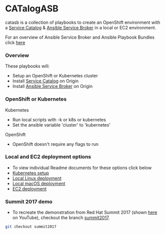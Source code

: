 # CATalogASB

catasb is a collection of playbooks to create an OpenShift environment with a [Service Catalog](https://github.com/kubernetes-incubator/service-catalog) & [Ansible Service Broker](https://github.com/openshift/ansible-service-broker) in a local or EC2 environment.


For an overview of Ansible Service Broker and Ansible Playbook Bundles click [here](https://github.com/openshift/ansible-service-broker/blob/master/docs/introduction.md)

### Overview
These playbooks will:
  * Setup an OpenShift or Kubernetes cluster
  * Install [Service Catalog](https://github.com/kubernetes-incubator/service-catalog) on Origin
  * Install [Ansible Service Broker](https://github.com/openshift/ansible-service-broker) on Origin


### OpenShift or Kubernetes
Kubernetes
  * Run local scripts with -k or k8s or kubernetes
  * Set the ansible variable 'cluster' to 'kubernetes'

OpenShift
  * OpenShift doesn't require any flags to run


### Local and EC2 deployment options
  * To view individual Readme documents for these options click below
  * [Kubernetes setup](kubernetes/README.md)
  * [Local Linux deployment](local/linux/README.md)
  * [Local macOS deployment](local/mac/README.md)
  * [EC2 deployment](ec2/README.md)


### Summit 2017 demo
  * To recreate the demonstration from Red Hat Summit 2017 (shown [here](https://github.com/fusor/catasb/pull/87) on YouTube), checkout the branch [summit2017](https://github.com/fusor/catasb/tree/summit2017).
  ```bash
  git checkout summit2017
  ```
